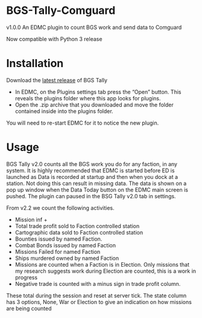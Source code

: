 # BGS-Tally-Comguard
v1.0.0
An EDMC plugin to count BGS work and send data to Comguard

Now compatible with Python 3 release


# Installation
Download the [latest release](https://github.com/tezw21/BGS-Tally-Comguard/releases/tag/1.0.1) of BGS Tally
 - In EDMC, on the Plugins settings tab press the “Open” button. This reveals the plugins folder where this app looks for plugins.
 - Open the .zip archive that you downloaded and move the folder contained inside into the plugins folder.

You will need to re-start EDMC for it to notice the new plugin.

# Usage
BGS Tally v2.0 counts all the BGS work you do for any faction, in any system. 
It is highly recommended that EDMC is started before ED is launched as Data is recorded at startup and then when you dock at a station. Not doing this can result in missing data.
The data is shown on a pop up window when the Data Today button on the EDMC main screen is pushed.
The plugin can paused in the BSG Tally v2.0 tab in settings.

From v2.2 we count the following activities. 
- Mission inf +
- Total trade profit sold to Faction controlled station
- Cartographic data sold to Faction controlled station
- Bounties issued by named Faction.
- Combat Bonds issued by named Faction
- Missions Failed for named Faction
- Ships murdered owned by named Faction
- Missions are counted when a Faction is in Election. Only missions that my research suggests work during Election are counted, this is a work in progress
- Negative trade is counted with a minus sign in trade profit column.

These total during the session and reset at server tick.
The state column has 3 options, None, War or Election to give an indication on how missions are being counted
